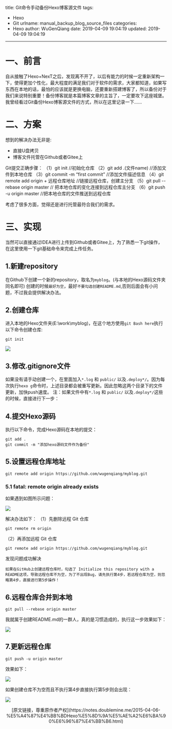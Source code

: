 title: Git命令手动备份Hexo博客源文件
tags:
  - Hexo
  - Git
urlname: manual_backup_blog_source_files
categories:
  - Hexo
author: WuGenQiang
date: 2019-04-09 19:04:19
updated: 2019-04-09 19:04:19
---

# 一、前言
自从接触了Hexo+NexT之后，发现离不开了，以后有能力的时候一定重新架构一下，使得更加个性化，最大程度的满足我们对于软件的需求，大家都知道，如果写东西在本地的话，最怕的应该就是更换电脑，还要重新搭建博客了，所以备份对于我们来说特别重要！备份博客就是本篇博客文章的主旨了，一定要攻下这座城堡。
我曾经看过Git备份Hexo博客源文件的方式，所以在这里记录一下……

<!--more-->
# 二、方案
想到的解决办法无非是:

* 直接U盘拷贝
* 博客文件托管在Github或者Gitee上

Git提交正确步骤：
（1）git init //初始化仓库
（2）git add .(文件name) //添加文件到本地仓库
（3）git commit -m “first commit” //添加文件描述信息
（4）git remote add origin + 远程仓库地址 //链接远程仓库，创建主分支
（5）git pull --rebase origin master // 把本地仓库的变化连接到远程仓库主分支
（6）git push -u origin master //把本地仓库的文件推送到远程仓库

考虑了很多方面，觉得还是进行托管最符合我们的需求。

# 三、实现
当然可以直接通过IDEA进行上传到Github或者Gitee上，为了熟悉一下git操作，在这里使用一下git基础命令来完成上传任务。

## 1.新建repository
在Github下创建一个新的repository，取名为`myblog`。(与本地的Hexo源码文件夹同名即可)
创建的时候`最好为空`，最好`不要勾选创建README.md`,否则后面会有小问题，不过我会提供解决办法。

## 2.创建仓库
进入本地的Hexo文件夹(E:\work\myblog)，在这个地方使用`git Bash here`执行以下命令创建仓库:
```
git init
```
![](https://raw.githubusercontent.com/wugenqiang/picGo/master/pictures/20190409192241.png)

## 3.修改.gitignore文件

如果没有请手动创建一个，在里面加入`*.log` 和 `public/` 以及`.deploy*/`。因为每次执行`hexo g`命令时，上述目录都会被重写更新。因此忽略这两个目录下的文件更新，加快push速度。
注：如果文件中有`*.log` 和 `public/` 以及`.deploy*/`这些的时候，直接进行下一步：

## 4.提交Hexo源码
执行以下命令，完成Hexo源码在本地的提交：
```
git add .
git commit -m "添加hexo源码文件作为备份"
```

## 5.设置远程仓库地址
```
git remote add origin https://github.com/wugenqiang/myblog.git
```
### 5.1 fatal: remote origin already exists
如果遇到如图所示问题：

![](https://raw.githubusercontent.com/wugenqiang/picGo/master/pictures/20190409194211.png)

解决办法如下：
（1）先删除远程 Git 仓库
```
git remote rm origin
```
（2）再添加远程 Git 仓库
```
git remote add origin https://github.com/wugenqiang/myblog.git
```
发现问题成功解决

    如果在GitHub上创建远程仓库时，勾选了 Initialize this repository with a README这项，导致远程仓库不为空，为了不出现Bug，请先执行第4步，若远程仓库为空，则忽略第4步，直接进行第5步操作！
## 6.远程仓库合并到本地
```
git pull --rebase origin master
```
我就属于创建README.md的一群人，真的是习惯造成的，执行这一步效果如下：

![](https://raw.githubusercontent.com/wugenqiang/picGo/master/pictures/20190409202006.png)

## 7.更新远程仓库
```
git push -u origin master
```
效果如下：

![](https://raw.githubusercontent.com/wugenqiang/picGo/master/pictures/20190409202215.png)

如果创建仓库不为空而且不执行第4步直接执行第5步则会出现：

![](https://raw.githubusercontent.com/wugenqiang/picGo/master/pictures/20190409202447.png)



<center>[原文链接，尊重原作者产权](https://notes.doublemine.me/2015-04-06-%E5%A4%87%E4%BB%BDHexo%E5%8D%9A%E5%AE%A2%E6%BA%90%E6%96%87%E4%BB%B6.html)</center>

